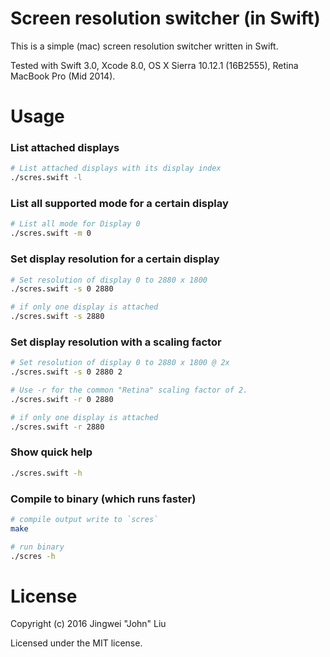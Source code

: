 # Screen resolution switcher (in Swift)
This is a simple (mac) screen resolution switcher written in Swift.

Tested with Swift 3.0, Xcode 8.0, OS X Sierra 10.12.1 (16B2555), Retina MacBook Pro (Mid 2014).

# Usage
### List attached displays
```bash
# List attached displays with its display index
./scres.swift -l
```

### List all supported mode for a certain display
```bash
# List all mode for Display 0
./scres.swift -m 0
```

### Set display resolution for a certain display
```bash
# Set resolution of display 0 to 2880 x 1800
./scres.swift -s 0 2880

# if only one display is attached
./scres.swift -s 2880
```

### Set display resolution with a scaling factor
```bash
# Set resolution of display 0 to 2880 x 1800 @ 2x
./scres.swift -s 0 2880 2

# Use -r for the common "Retina" scaling factor of 2.
./scres.swift -r 0 2880

# if only one display is attached
./scres.swift -r 2880
```

### Show quick help
```bash
./scres.swift -h
```

### Compile to binary (which runs faster)
```bash
# compile output write to `scres`
make

# run binary
./scres -h
```

# License
Copyright (c) 2016 Jingwei "John" Liu

Licensed under the MIT license.
